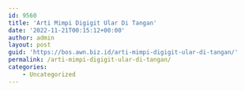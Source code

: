```yaml
---
id: 9560
title: 'Arti Mimpi Digigit Ular Di Tangan'
date: '2022-11-21T00:15:12+00:00'
author: admin
layout: post
guid: 'https://bos.awn.biz.id/arti-mimpi-digigit-ular-di-tangan/'
permalink: /arti-mimpi-digigit-ular-di-tangan/
categories:
    - Uncategorized
---
```


